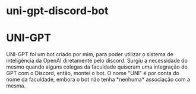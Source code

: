 # uni-gpt-discord-bot

<h1>UNI-GPT</h1>
UNI-GPT foi um bot criado por mim, para poder utilizar o sistema de inteligência da OpenAI diretamente pelo discord. Surgiu a necessidade do mesmo quando alguns colegas da faculdade quiseram uma integração do GPT com o Discord, então, montei o bot. O nome "UNI" é por conta do nome da faculdade, embora o bot não tenha *nenhuma* associação com a mesma.
